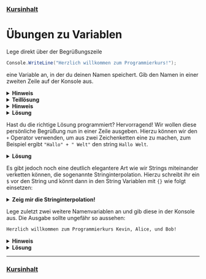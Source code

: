 ### [Kursinhalt](../README.md)

Übungen zu Variablen
====================

Lege direkt über der Begrüßungszeile

```cs
Console.WriteLine("Herzlich willkommen zum Programmierkurs!");
```

eine Variable an, in der du deinen Namen speichert. Gib den Namen in einer zweiten Zeile auf der Konsole aus.


<details>
  <summary><b>Hinweis</b></summary>

  - Ein Name ist eine Zeichenkette und benötigt den Typ `string` um gespeichert zu werden.
</details>

<details>
  <summary><b>Teillösung</b></summary>

```cs
string name = "Kevin";
Console.WriteLine("Herzlich willkommen zum Programmierkurs!");
```
</details>


<details>
  <summary><b>Hinweis</b></summary>

- Ihr benötigt eine weitere Zeile mit dem `Console.WriteLine` Befehl.
</details>

<details>
  <summary><b>Lösung</b></summary>

```cs
string name = "Kevin";
Console.WriteLine("Herzlich willkommen zum Programmierkurs!");
Console.WriteLine(name);
```
</details>

Hast du die richtige Lösung programmiert? Hervorragend! Wir wollen diese persönliche Begrüßung nun in einer Zeile ausgeben. Hierzu können wir den `+` Operator verwenden, um aus zwei Zeichenketten eine zu machen, zum Beispiel
ergibt `"Hallo" + " Welt"` den string `Hallo Welt`.


<details>
  <summary><b>Lösung</b></summary>

```cs
string name = "Kevin";
Console.WriteLine("Herzlich willkommen zum Programmierkurs!, " + name);
```
</details>

Es gibt jedoch noch eine deutlich elegantere Art wie wir Strings miteinander verketten können, die sogenannte Stringinterpolation. Hierzu schreibt ihr ein `$` vor den String und könnt dann in den String Variablen mit `{}` wie folgt einsetzen:

<details>
  <summary><b>Zeig mir die Stringinterpolation!</b></summary>

```cs
string name = "Kevin";
Console.WriteLine($"Herzlich willkommen zum Programmierkurs {name}!");
```
</details>

Lege zuletzt zwei weitere Namenvariablen an und gib diese in der Konsole aus. Die Ausgabe sollte ungefähr so aussehen:

```sh
Herzlich willkommen zum Programmierkurs Kevin, Alice, und Bob!
```


<details>
  <summary><b>Hinweis</b></summary>

- Auch die beiden neuen Variablen brauchen einen Variablenname, allerdings ist der Name `name` schon vergeben. Ihr könnt die neuen Variablen einfach `name2` und `name3` nennen.

</details>

<details>
  <summary><b>Lösung</b></summary>

```cs
string name = "Kevin";
string name2 = "Alice";
string name3 = "Bob";
Console.WriteLine($"Herzlich willkommen zum Programmierkurs {name}, {name2}, und {name3}!");
```

</details>

---

### [Kursinhalt](../README.md)